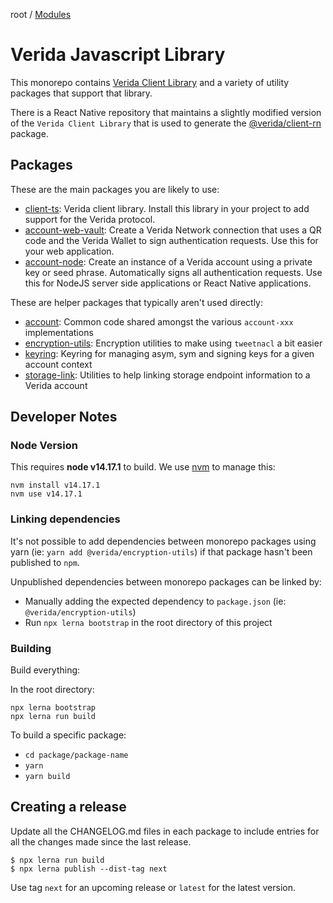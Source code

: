 root / [Modules](modules.md)

# Verida Javascript Library

This monorepo contains [Verida Client Library](https://github.com/verida/verida-js/tree/main/packages/verida-ts) and a variety of utility packages that support that library.

There is a React Native repository that maintains a slightly modified version of the `Verida Client Library` that is used to generate the [@verida/client-rn](https://github.com/verida/client-rn) package.

## Packages

These are the main packages you are likely to use:

- [client-ts](https://github.com/verida/verida-js/tree/main/packages/client-ts): Verida client library. Install this library in your project to add support for the Verida protocol.
- [account-web-vault](https://github.com/verida/verida-js/tree/main/packages/account-web-vault): Create a Verida Network connection that uses a QR code and the Verida Wallet to sign authentication requests. Use this for your web application.
- [account-node](https://github.com/verida/verida-js/tree/main/packages/account-node): Create an instance of a Verida account using a private key or seed phrase. Automatically signs all authentication requests. Use this for NodeJS server side applications or React Native applications.

These are helper packages that typically aren't used directly:

- [account](https://github.com/verida/verida-js/tree/main/packages/account): Common code shared amongst the various `account-xxx` implementations
- [encryption-utils](https://github.com/verida/verida-js/encryption-utils): Encryption utilities to make using `tweetnacl` a bit easier
- [keyring](https://github.com/verida/verida-js/tree/main/packages/keyring): Keyring for managing asym, sym and signing keys for a given account context
- [storage-link](https://github.com/verida/verida-js/tree/main/packages/storage-link): Utilities to help linking storage endpoint information to a Verida account

## Developer Notes

### Node Version

This requires **node v14.17.1** to build. We use [nvm](https://github.com/nvm-sh/nvm) to manage this:

```
nvm install v14.17.1
nvm use v14.17.1
```

### Linking dependencies

It's not possible to add dependencies between monorepo packages using yarn (ie: `yarn add @verida/encryption-utils`) if that package hasn't been published to `npm`.

Unpublished dependencies between monorepo packages can be linked by:

- Manually adding the expected dependency to `package.json` (ie: `@verida/encryption-utils`)
- Run `npx lerna bootstrap` in the root directory of this project

### Building

Build everything:

In the root directory:

```
npx lerna bootstrap
npx lerna run build
```

To build a specific package:

* `cd package/package-name`
* `yarn`
* `yarn build`

## Creating a release

Update all the CHANGELOG.md files in each package to include entries for all the changes made since the last release.

```
$ npx lerna run build
$ npx lerna publish --dist-tag next
```

Use tag `next` for an upcoming release or `latest` for the latest version.
